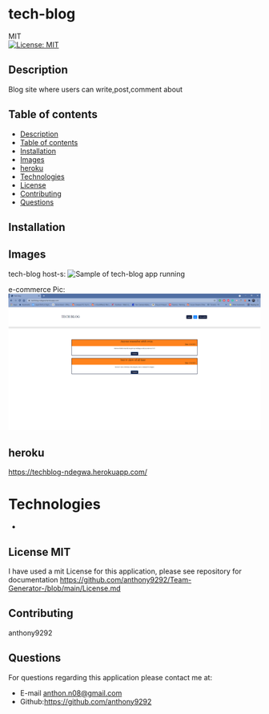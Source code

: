 # tech-blog
MIT<br>[![License: MIT](https://img.shields.io/badge/License-MIT-yellow.svg)](https://opensource.org/licenses/MIT)

## Description
  Blog site where users can write,post,comment about 
  
  ## Table of contents
  - [Description](#description)
  - [Table of contents](#table-of-contents)
  - [Installation](#installation)
  - [Images](#image)
  - [heroku](#youtube)
  - [Technologies](#technologies)
  - [License](#license)
  - [Contributing](#contributing)
  - [Questions](#questions)

## Installation


## Images 
 tech-blog host-s: 
![Sample of tech-blog app running]()

e-commerce Pic: 
![Sample of tech-blog app](techblogpick.PNG)

## heroku 

https://techblog-ndegwa.herokuapp.com/

# Technologies 
- 

## License MIT
I have used a mit License for this application, please see repository for documentation <https://github.com/anthony9292/Team-Generator-/blob/main/License.md>

## Contributing
   anthony9292

## Questions
For questions regarding this application please contact me at:
- E-mail anthon.n08@gmail.com 
- Github:<https://github.com/anthony9292>

    
